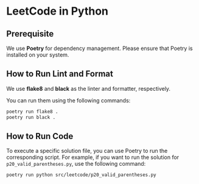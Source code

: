# LeetCode in Python

## Prerequisite
We use **Poetry** for dependency management. Please ensure that Poetry is installed on your system.

## How to Run Lint and Format
We use **flake8** and **black** as the linter and formatter, respectively.

You can run them using the following commands:

```sh
poetry run flake8 .
poetry run black .
```

## How to Run Code
To execute a specific solution file, you can use Poetry to run the corresponding script. For example, if you want to run the solution for `p20_valid_parentheses.py`, use the following command:

```sh
poetry run python src/leetcode/p20_valid_parentheses.py
```
